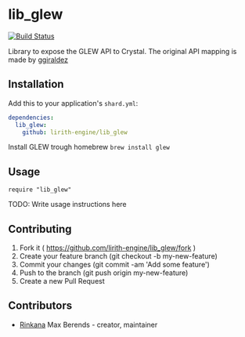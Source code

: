 # lib_glew
[![Build Status](https://travis-ci.org/lirith-engine/lib_glew.svg?branch=master)](https://travis-ci.org/lirith-engine/lib_glew)

Library to expose the GLEW API to Crystal.
The original API mapping is made by [ggiraldez](https://github.com/ggiraldez/crystal-gl)

## Installation

Add this to your application's `shard.yml`:

```yaml
dependencies:
  lib_glew:
    github: lirith-engine/lib_glew
```

Install GLEW trough homebrew `brew install glew`

## Usage

```crystal
require "lib_glew"
```

TODO: Write usage instructions here


## Contributing

1. Fork it ( https://github.com/lirith-engine/lib_glew/fork )
2. Create your feature branch (git checkout -b my-new-feature)
3. Commit your changes (git commit -am 'Add some feature')
4. Push to the branch (git push origin my-new-feature)
5. Create a new Pull Request

## Contributors

- [Rinkana](https://github.com/Rinkana) Max Berends - creator, maintainer

